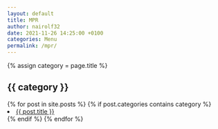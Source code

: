 ```yaml
---
layout: default
title: MPR
author: nairolf32
date: 2021-11-26 14:25:00 +0100
categories: Menu
permalink: /mpr/
---
```


{% assign category = page.title %}

<h2>{{ category }}</h2>
{% for post in site.posts %}
{% if post.categories contains category %}
<li> <a href="{{ post.url | relative_url }}">{{ post.title }}</a></li>
{% endif %}
{% endfor %}

